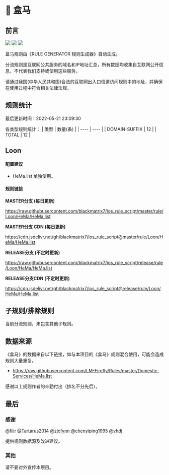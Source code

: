 # 🧸 盒马

## 前言

![](https://shields.io/badge/-移除重复规则-ff69b4) ![](https://shields.io/badge/-DOMAIN与DOMAIN--SUFFIX合并-green) ![](https://shields.io/badge/-IP--CIDR(6)合并-blueviolet) 

盒马规则由《RULE GENERATOR 规则生成器》自动生成。

分流规则是互联网公共服务的域名和IP地址汇总，所有数据均收集自互联网公开信息，不代表我们支持或使用这些服务。

请通过我国(中华人民共和国)合法的互联网出入口信道访问规则中的地址，并确保在使用过程中符合相关法律法规。

## 规则统计

最后更新时间：2022-05-21 23:09:30

各类型规则统计：
| 类型 | 数量(条)  | 
| ---- | ----  |
| DOMAIN-SUFFIX | 12  | 
| TOTAL | 12  | 


## Loon 

#### 配置建议
- HeMa.list 单独使用。

#### 规则链接
**MASTER分支 (每日更新)**

https://raw.githubusercontent.com/blackmatrix7/ios_rule_script/master/rule/Loon/HeMa/HeMa.list

**MASTER分支 CDN (每日更新)**

https://cdn.jsdelivr.net/gh/blackmatrix7/ios_rule_script@master/rule/Loon/HeMa/HeMa.list

**RELEASE分支 (不定时更新)**

https://raw.githubusercontent.com/blackmatrix7/ios_rule_script/release/rule/Loon/HeMa/HeMa.list

**RELEASE分支CDN (不定时更新)**

https://cdn.jsdelivr.net/gh/blackmatrix7/ios_rule_script@release/rule/Loon/HeMa/HeMa.list

## 子规则/排除规则


当前分流规则，未包含其他子规则。

## 数据来源

《盒马》的数据来自以下链接，如与本项目的《盒马》规则混合使用，可能会造成规则大量重复。

- https://raw.githubusercontent.com/LM-Firefly/Rules/master/Domestic-Services/HeMa.list


感谢以上规则作者的辛勤付出（排名不分先后）。

## 最后

### 感谢

[@fiiir](https://github.com/fiiir) [@Tartarus2014](https://github.com/Tartarus2014) [@zjcfynn](https://github.com/zjcfynn) [@chenyiping1995](https://github.com/chenyiping1995) [@vhdj](https://github.com/vhdj)

提供规则数据源及改进建议。

### 其他

请不要对外宣传本项目。